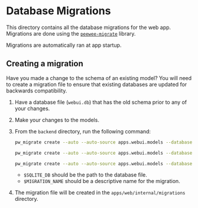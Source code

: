 # Database Migrations

This directory contains all the database migrations for the web app.
Migrations are done using the [`peewee-migrate`](https://github.com/klen/peewee_migrate) library.

Migrations are automatically ran at app startup.

## Creating a migration

Have you made a change to the schema of an existing model?
You will need to create a migration file to ensure that existing databases are updated for backwards compatibility.

1. Have a database file (`webui.db`) that has the old schema prior to any of your changes.
2. Make your changes to the models.
3. From the `backend` directory, run the following command:
   ```bash
   pw_migrate create --auto --auto-source apps.webui.models --database sqlite:///${SQLITE_DB} --directory apps/web/internal/migrations ${MIGRATION_NAME}
   ```

   ```bash
   pw_migrate create --auto --auto-source apps.webui.models --database sqlite:///webui.db --directory apps/webui/internal/migrations initial_migration

   pw_migrate create --auto --auto-source apps.webui.models --database sqlite:///webui.db --directory apps/webui/internal/migrations consolidate_db
   
   ```

   - `$SQLITE_DB` should be the path to the database file.
   - `$MIGRATION_NAME` should be a descriptive name for the migration.
4. The migration file will be created in the `apps/web/internal/migrations` directory.
